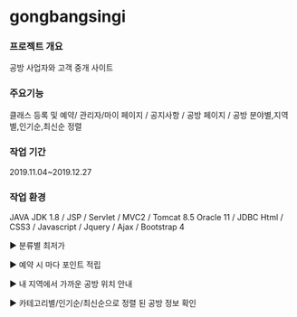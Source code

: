 # gongbangsingi

### 프로젝트 개요
공방 사업자와 고객 중개 사이트

### 주요기능
 클래스 등록 및 예약/ 관리자/마이 페이지 / 공지사항 /
공방 페이지 / 공방 분야별,지역별,인기순,최신순 정렬    

### 작업 기간
2019.11.04~2019.12.27

### 작업 환경
JAVA JDK 1.8 / JSP / Servlet / MVC2 / Tomcat 8.5
Oracle 11 / JDBC
Html / CSS3 / Javascript / Jquery / Ajax / Bootstrap 4

▶ 분류별 최저가

▶ 예약 시 마다 포인트 적립

▶ 내 지역에서 가까운 공방 위치 안내

▶ 카테고리별/인기순/최신순으로 정렬 된 공방 정보 확인


